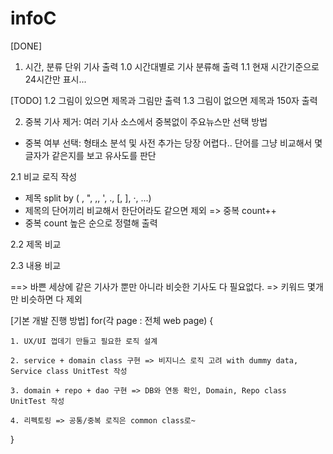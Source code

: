 infoC
=====

[DONE]
1. 시간, 분류 단위 기사 출력
1.0 시간대별로 기사 분류해 출력
1.1 현재 시간기준으로 24시간만 표시...

[TODO]
1.2 그림이 있으면 제목과 그림만 출력
1.3 그림이 없으면 제목과 150자 출력

2. 중복 기사 제거: 여러 기사 소스에서 중복없이 주요뉴스만 선택 방법 
- 중복 여부 선택: 형태소 분석 및 사전 추가는 당장 어렵다.. 단어를 그냥 비교해서 몇글자가 같은지를 보고 유사도를 판단

2.1 비교 로직 작성
- 제목 split by ( , ", \,, ', ., [, ], ·, ...) 
- 제목의 단어끼리 비교해서 한단어라도 같으면 제외 => 중복 count++
- 중복 count 높은 순으로 정렬해 출력

2.2 제목 비교


2.3 내용 비교

==> 바쁜 세상에 같은 기사가 뿐만 아니라 비슷한 기사도 다 필요없다. => 키워드 몇개만 비슷하면 다 제외 




[기본 개발 진행 방법] 
for(각 page : 전체 web page) {

	1. UX/UI 껍데기 만들고 필요한 로직 설계 
	
    2. service + domain class 구현 => 비지니스 로직 고려 with dummy data, Service class UnitTest 작성

    3. domain + repo + dao 구현 => DB와 연동 확인, Domain, Repo class UnitTest 작성

    4. 리펙토링 => 공통/중복 로직은 common class로~
    
}
